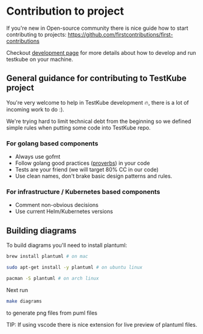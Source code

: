 # Contribution to project

If you're new in Open-source community there is nice guide how to start contributing to projects:
<https://github.com/firstcontributions/first-contributions>

Checkout [development page](development.md) for more details about how to develop and run testkube on your machine.

## General guidance for contributing to TestKube project

You're very welcome to help in TestKube development 🔥, there is a lot of incoming work to do :).

We're trying hard to limit technical debt from the beginning so we defined simple rules when putting some code into TestKube repo.

### For golang based components

- Always use gofmt
- Follow golang good practices ([proverbs](https://go-proverbs.github.io/)) in your code
- Tests are your friend (we will target 80% CC in our code)
- Use clean names, don't brake basic design patterns and rules.

### For infrastructure / Kubernetes based components

- Comment non-obvious decisions
- Use current Helm/Kubernetes versions

## Building diagrams

To build diagrams you'll need to install plantuml:

```sh
brew install plantuml # on mac
```

```sh
sudo apt-get install -y plantuml # on ubuntu linux 
```

```sh
pacman -S plantuml # on arch linux
```

Next run

```sh
make diagrams
```

to generate png files from puml files

TIP: If using vscode there is nice extension for live preview of plantuml files.  

